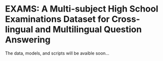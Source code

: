 # EXAMS: A Multi-subject High School Examinations Dataset for Cross-lingual and Multilingual Question Answering

The data, models, and scripts will be avaible soon...
